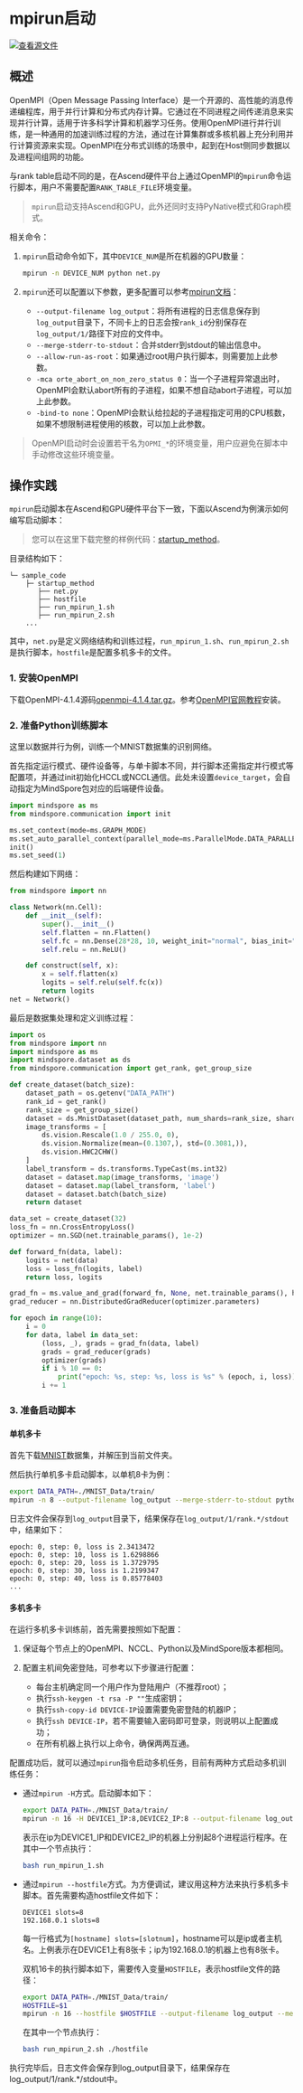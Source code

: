 # mpirun启动

[![查看源文件](https://mindspore-website.obs.cn-north-4.myhuaweicloud.com/website-images/master/resource/_static/logo_source.svg)](https://gitee.com/mindspore/docs/blob/master/tutorials/source_zh_cn/parallel/mpirun.md)

## 概述

OpenMPI（Open Message Passing Interface）是一个开源的、高性能的消息传递编程库，用于并行计算和分布式内存计算。它通过在不同进程之间传递消息来实现并行计算，适用于许多科学计算和机器学习任务。使用OpenMPI进行并行训练，是一种通用的加速训练过程的方法，通过在计算集群或多核机器上充分利用并行计算资源来实现。OpenMPI在分布式训练的场景中，起到在Host侧同步数据以及进程间组网的功能。

与rank table启动不同的是，在Ascend硬件平台上通过OpenMPI的`mpirun`命令运行脚本，用户不需要配置`RANK_TABLE_FILE`环境变量。

> `mpirun`启动支持Ascend和GPU，此外还同时支持PyNative模式和Graph模式。

相关命令：

1. `mpirun`启动命令如下，其中`DEVICE_NUM`是所在机器的GPU数量：

    ```bash
    mpirun -n DEVICE_NUM python net.py
    ```

2. `mpirun`还可以配置以下参数，更多配置可以参考[mpirun文档](https://www.open-mpi.org/doc/current/man1/mpirun.1.php)：

    - `--output-filename log_output`：将所有进程的日志信息保存到`log_output`目录下，不同卡上的日志会按`rank_id`分别保存在`log_output/1/`路径下对应的文件中。
    - `--merge-stderr-to-stdout`：合并stderr到stdout的输出信息中。
    - `--allow-run-as-root`：如果通过root用户执行脚本，则需要加上此参数。
    - `-mca orte_abort_on_non_zero_status 0`：当一个子进程异常退出时，OpenMPI会默认abort所有的子进程，如果不想自动abort子进程，可以加上此参数。
    - `-bind-to none`：OpenMPI会默认给拉起的子进程指定可用的CPU核数，如果不想限制进程使用的核数，可以加上此参数。

> OpenMPI启动时会设置若干名为`OPMI_*`的环境变量，用户应避免在脚本中手动修改这些环境变量。

## 操作实践

`mpirun`启动脚本在Ascend和GPU硬件平台下一致，下面以Ascend为例演示如何编写启动脚本：

> 您可以在这里下载完整的样例代码：[startup_method](https://gitee.com/mindspore/docs/tree/master/docs/sample_code/startup_method)。

目录结构如下：

```text
└─ sample_code
    ├─ startup_method
       ├── net.py
       ├── hostfile
       ├── run_mpirun_1.sh
       ├── run_mpirun_2.sh
    ...
```

其中，`net.py`是定义网络结构和训练过程，`run_mpirun_1.sh`、`run_mpirun_2.sh`是执行脚本，`hostfile`是配置多机多卡的文件。

### 1. 安装OpenMPI

下载OpenMPI-4.1.4源码[openmpi-4.1.4.tar.gz](https://www.open-mpi.org/software/ompi/v4.1/)。参考[OpenMPI官网教程](https://www.open-mpi.org/faq/?category=building#easy-build)安装。

### 2. 准备Python训练脚本

这里以数据并行为例，训练一个MNIST数据集的识别网络。

首先指定运行模式、硬件设备等，与单卡脚本不同，并行脚本还需指定并行模式等配置项，并通过init初始化HCCL或NCCL通信。此处未设置`device_target`，会自动指定为MindSpore包对应的后端硬件设备。

```python
import mindspore as ms
from mindspore.communication import init

ms.set_context(mode=ms.GRAPH_MODE)
ms.set_auto_parallel_context(parallel_mode=ms.ParallelMode.DATA_PARALLEL, gradients_mean=True)
init()
ms.set_seed(1)
```

然后构建如下网络：

```python
from mindspore import nn

class Network(nn.Cell):
    def __init__(self):
        super().__init__()
        self.flatten = nn.Flatten()
        self.fc = nn.Dense(28*28, 10, weight_init="normal", bias_init="zeros")
        self.relu = nn.ReLU()

    def construct(self, x):
        x = self.flatten(x)
        logits = self.relu(self.fc(x))
        return logits
net = Network()
```

最后是数据集处理和定义训练过程：

```python
import os
from mindspore import nn
import mindspore as ms
import mindspore.dataset as ds
from mindspore.communication import get_rank, get_group_size

def create_dataset(batch_size):
    dataset_path = os.getenv("DATA_PATH")
    rank_id = get_rank()
    rank_size = get_group_size()
    dataset = ds.MnistDataset(dataset_path, num_shards=rank_size, shard_id=rank_id)
    image_transforms = [
        ds.vision.Rescale(1.0 / 255.0, 0),
        ds.vision.Normalize(mean=(0.1307,), std=(0.3081,)),
        ds.vision.HWC2CHW()
    ]
    label_transform = ds.transforms.TypeCast(ms.int32)
    dataset = dataset.map(image_transforms, 'image')
    dataset = dataset.map(label_transform, 'label')
    dataset = dataset.batch(batch_size)
    return dataset

data_set = create_dataset(32)
loss_fn = nn.CrossEntropyLoss()
optimizer = nn.SGD(net.trainable_params(), 1e-2)

def forward_fn(data, label):
    logits = net(data)
    loss = loss_fn(logits, label)
    return loss, logits

grad_fn = ms.value_and_grad(forward_fn, None, net.trainable_params(), has_aux=True)
grad_reducer = nn.DistributedGradReducer(optimizer.parameters)

for epoch in range(10):
    i = 0
    for data, label in data_set:
        (loss, _), grads = grad_fn(data, label)
        grads = grad_reducer(grads)
        optimizer(grads)
        if i % 10 == 0:
            print("epoch: %s, step: %s, loss is %s" % (epoch, i, loss))
        i += 1
```

### 3. 准备启动脚本

#### 单机多卡

首先下载[MNIST](http://mindspore-website.obs.cn-north-4.myhuaweicloud.com/notebook/datasets/MNIST_Data.zip)数据集，并解压到当前文件夹。

然后执行单机多卡启动脚本，以单机8卡为例：

```bash
export DATA_PATH=./MNIST_Data/train/
mpirun -n 8 --output-filename log_output --merge-stderr-to-stdout python net.py
```

日志文件会保存到`log_output`目录下，结果保存在`log_output/1/rank.*/stdout`中，结果如下：

```text
epoch: 0, step: 0, loss is 2.3413472
epoch: 0, step: 10, loss is 1.6298866
epoch: 0, step: 20, loss is 1.3729795
epoch: 0, step: 30, loss is 1.2199347
epoch: 0, step: 40, loss is 0.85778403
...
```

#### 多机多卡

在运行多机多卡训练前，首先需要按照如下配置：

1. 保证每个节点上的OpenMPI、NCCL、Python以及MindSpore版本都相同。

2. 配置主机间免密登陆，可参考以下步骤进行配置：
    - 每台主机确定同一个用户作为登陆用户（不推荐root）；
    - 执行`ssh-keygen -t rsa -P ""`生成密钥；
    - 执行`ssh-copy-id DEVICE-IP`设置需要免密登陆的机器IP；
    - 执行`ssh DEVICE-IP`，若不需要输入密码即可登录，则说明以上配置成功；
    - 在所有机器上执行以上命令，确保两两互通。

配置成功后，就可以通过`mpirun`指令启动多机任务，目前有两种方式启动多机训练任务：

- 通过`mpirun -H`方式。启动脚本如下：

    ```bash
    export DATA_PATH=./MNIST_Data/train/
    mpirun -n 16 -H DEVICE1_IP:8,DEVICE2_IP:8 --output-filename log_output --merge-stderr-to-stdout python net.py
    ```

    表示在ip为DEVICE1_IP和DEVICE2_IP的机器上分别起8个进程运行程序。在其中一个节点执行：

    ```bash
    bash run_mpirun_1.sh
    ```

- 通过`mpirun --hostfile`方式。为方便调试，建议用这种方法来执行多机多卡脚本。首先需要构造hostfile文件如下：

    ```text
    DEVICE1 slots=8
    192.168.0.1 slots=8
    ```

    每一行格式为`[hostname] slots=[slotnum]`，hostname可以是ip或者主机名。上例表示在DEVICE1上有8张卡；ip为192.168.0.1的机器上也有8张卡。

    双机16卡的执行脚本如下，需要传入变量`HOSTFILE`，表示hostfile文件的路径：

    ```bash
    export DATA_PATH=./MNIST_Data/train/
    HOSTFILE=$1
    mpirun -n 16 --hostfile $HOSTFILE --output-filename log_output --merge-stderr-to-stdout python net.py
    ```

    在其中一个节点执行：

    ```bash
    bash run_mpirun_2.sh ./hostfile
    ```

执行完毕后，日志文件会保存到log_output目录下，结果保存在log_output/1/rank.*/stdout中。